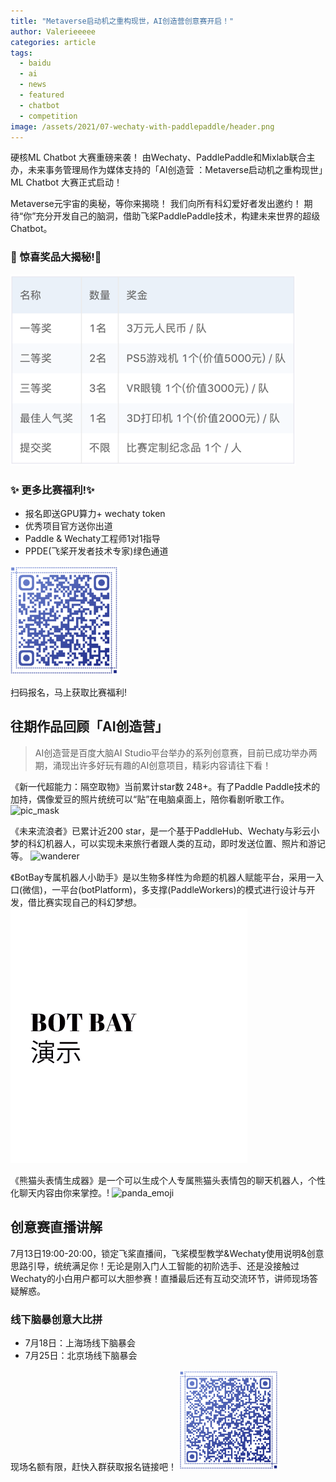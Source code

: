 ```yaml
---
title: "Metaverse启动机之重构现世，AI创造营创意赛开启！"
author: Valerieeeee
categories: article
tags:
  - baidu
  - ai
  - news
  - featured
  - chatbot
  - competition
image: /assets/2021/07-wechaty-with-paddlepaddle/header.png
---
```


硬核ML Chatbot 大赛重磅来袭！
由Wechaty、PaddlePaddle和Mixlab联合主办，未来事务管理局作为媒体支持的「AI创造营 ：Metaverse启动机之重构现世」ML Chatbot 大赛正式启动！

Metaverse元宇宙的奥秘，等你来揭晓！ 
我们向所有科幻爱好者发出邀约！
期待“你”充分开发自己的脑洞，借助飞桨PaddlePaddle技术，构建未来世界的超级Chatbot。

### 🌟 惊喜奖品大揭秘!🌟

![prize](/assets/2021/07-wechaty-with-paddlepaddle/prize.png)

### ✨ 更多比赛福利!✨
  - 报名即送GPU算力+ wechaty token
  - 优秀项目官方送你出道
  - Paddle & Wechaty工程师1对1指导
  - PPDE(飞桨开发者技术专家)绿色通道

![qr](/assets/2021/07-wechaty-with-paddlepaddle/qr.png)

扫码报名，马上获取比赛福利!

## 往期作品回顾「AI创造营」

> AI创造营是百度大脑AI Studio平台举办的系列创意赛，目前已成功举办两期，涌现出许多好玩有趣的AI创意项目，精彩内容请往下看！

《新一代超能力：隔空取物》当前累计star数 248+。有了Paddle Paddle技术的加持，偶像爱豆的照片统统可以“贴”在电脑桌面上，陪你看剧听歌工作。
![pic_mask](/assets/2021/07-wechaty-with-paddlepaddle/pic_mask.gif)

《未来流浪者》已累计近200 star，是一个基于PaddleHub、Wechaty与彩云小梦的科幻机器人，可以实现未来旅行者跟人类的互动，即时发送位置、照片和游记等。
![wanderer](/assets/2021/07-wechaty-with-paddlepaddle/wanderer.gif)

《BotBay专属机器人小助手》是以生物多样性为命题的机器人赋能平台，采用一入口(微信)，一平台(botPlatform)，多支撑(PaddleWorkers)的模式进行设计与开发，借比赛实现自己的科幻梦想。
![BotBay](/assets/2021/07-wechaty-with-paddlepaddle/BotBay.gif)

《熊猫头表情生成器》是一个可以生成个人专属熊猫头表情包的聊天机器人，个性化聊天内容由你来掌控。!
![panda_emoji](/assets/2021/07-wechaty-with-paddlepaddle/panda_emoji.gif)

## 创意赛直播讲解
7月13日19:00-20:00，锁定飞桨直播间，飞桨模型教学&Wechaty使用说明&创意思路引导，统统满足你！无论是刚入门人工智能的初阶选手、还是没接触过Wechaty的小白用户都可以大胆参赛！直播最后还有互动交流环节，讲师现场答疑解惑。

### 线下脑暴创意大比拼
  - 7月18日：上海场线下脑暴会
  - 7月25日：北京场线下脑暴会

现场名额有限，赶快入群获取报名链接吧！
![qrcode](/assets/2021/07-wechaty-with-paddlepaddle/qrcode.png)

